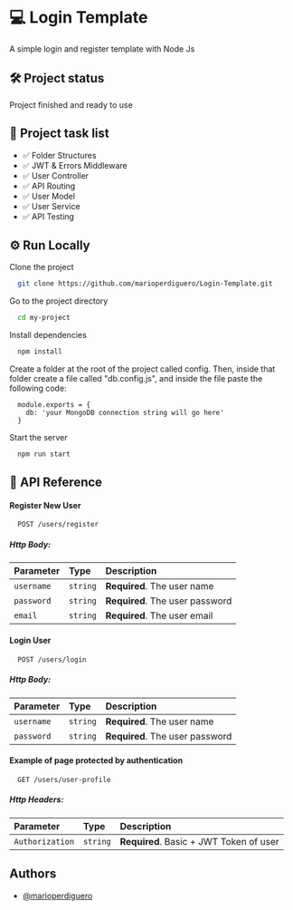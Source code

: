 
# 💻 Login Template

A simple login and register template with Node Js
## 🛠 Project status

Project finished and ready to use
## 📃 Project task list

- ✅ Folder Structures
- ✅ JWT & Errors Middleware
- ✅ User Controller
- ✅ API Routing
- ✅ User Model
- ✅ User Service
- ✅ API Testing



## ⚙ Run Locally

Clone the project

```bash
  git clone https://github.com/marioperdiguero/Login-Template.git
```

Go to the project directory

```bash
  cd my-project
```

Install dependencies

```bash
  npm install
```

Create a folder at the root of the project called config. Then, inside that folder create a file called "db.config.js", and inside the file paste the following code:
```
  module.exports = {
    db: 'your MongoDB connection string will go here'
  }
```

Start the server

```bash
  npm run start
```

## 🔎 API Reference

#### Register New User

```http
  POST /users/register
```
##### Http Body:
| Parameter | Type     | Description                |
| :-------- | :------- | :------------------------- |
| `username` | `string` | **Required**. The user name |
| `password` | `string` | **Required**. The user password |
| `email` | `string` | **Required**. The user email |

#### Login User

```http
  POST /users/login
```
##### Http Body:
| Parameter | Type     | Description                       |
| :-------- | :------- | :-------------------------------- |
| `username` | `string` | **Required**. The user name |
| `password` | `string` | **Required**. The user password |

#### Example of page protected by authentication

```http
  GET /users/user-profile
```
##### Http Headers:
| Parameter | Type     | Description                       |
| :-------- | :------- | :-------------------------------- |
| `Authorization` | `string` | **Required**. Basic + JWT Token of user |

## Authors

- [@marioperdiguero](https://github.com/marioperdiguero)